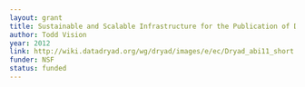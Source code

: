 ```yaml
---
layout: grant
title: Sustainable and Scalable Infrastructure for the Publication of Data
author: Todd Vision
year: 2012
link: http://wiki.datadryad.org/wg/dryad/images/e/ec/Dryad_abi11_short.pdf
funder: NSF
status: funded
---
```

